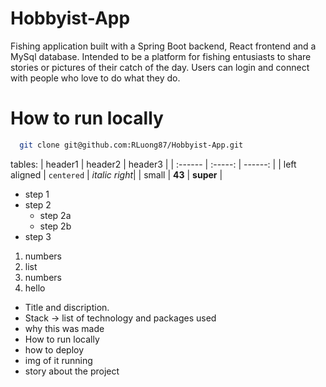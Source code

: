 # Hobbyist-App
Fishing application built with a Spring Boot backend, React frontend and a MySql database. Intended to be a platform for fishing entusiasts to share stories or pictures of their catch of the day. Users can login and connect with people who love to do what they do.

# How to run locally

```bash
  git clone git@github.com:RLuong87/Hobbyist-App.git
```



tables:
| header1 | header2 | header3 |
| :------ | :-----: | ------: |
| left aligned | `centered` | *italic right*|
| small | __43__ | **super** |

* step 1
* step 2 
  * step 2a
  * step 2b
* step 3

1. numbers
1. list
1. numbers
  1. hello 

* Title and discription.  
* Stack -> list of technology and packages used
* why this was made  
* How to run locally
* how to deploy
* img of it running
* story about the project
